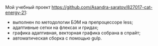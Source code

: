 Мой учебный проект https://github.com/Asandra-saratov/827017-cat-energy-21: 
- выполнен по методологии БЭМ на препроцессоре less; 
- адаптивные сетки на флексах и гридах; 
- графика адаптивная, векторная графика собрана в спрайт;
- автоматическая сборка с помощью gulp.
